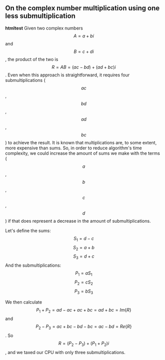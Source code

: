 ## On the complex number multiplication using one less submultiplication

<strong>htmltest</strong>
Given two complex numbers $$A=a+bi$$ and $$B=c+di$$, the product of the two is $$R=AB=(ac-bd) + (ad+bc)i$$.
Even when this approach is straightforward, it requires four submultiplications ($$ac$$, $$bd$$, $$ad$$, $$bc$$) to achieve the result. It is known that multiplications are, to some extent, more expensive than sums. So, in order to reduce algorithm's time complexity, we could increase the amount of sums we make with the terms ($$a$$, $$b$$, $$c$$, $$d$$) if that does represent a decrease in the amount of submultiplications.

Let's define the sums: 
$$S_1 = d-c$$
$$S_2 = a+b$$
$$S_3=d+c$$
And the submultiplications:
$$P_1=aS_1$$
$$P_2=cS_2$$
$$P_3=bS_3$$

We then calculate $$P_1+P_2=ad-ac+ac+bc=ad+bc=Im\{R\}$$ and $$P_2-P_3=ac+bc-bd-bc=ac-bd=Re\{R\}$$.
So $$R=(P_2-P_3)+(P_1+P_2)i$$, and we taxed our CPU with only three submultiplications.